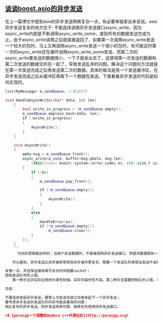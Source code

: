 ## [谈谈boost.asio的异步发送](https://www.cnblogs.com/qicosmos/p/3487169.html)
在上一篇博文中提到asio的异步发送稍微复杂一点，有必要单独拿出来说说。asio异步发送复杂的地方在于: 不能连续调用异步发送接口async_write，因为async_write内部是不断调用async_write_some，直到所有的数据发送完成为止。由于async_write调用之后就直接返回了，如果第一次调用async_write发送一个较大的包时，马上又再调用async_write发送一个很小的包时，有可能这时第一次的async_write还在循环调用async_write_some发送，而第二次的async_write要发送的数据很小，一下子就发出去了，这使得第一次发送的数据和第二次发送的数据交织在一起了，导致发送乱序的问题。解决这个问题的方法就是在第一次发送完成之后再发送第二次的数据。具体的做法是用一个发送缓冲区，在异步发送完成之后从缓冲区再取下一个数据包发送。下面看看异步发送的代码是如何实现的。
```cpp
list<MyMessage> m_sendQueue; //发送队列

void HandleAsyncWrite(char* data, int len)
    {
        bool write_in_progress = !m_sendQueue.empty();
        m_sendQueue.emplace_back(data, len);
        if (!write_in_progress)
        {
            AsyncWrite();
        }
    }

    void AsyncWrite()
    {
        auto msg = m_sendQueue.front();
        async_write(m_sock, buffer(msg.pData, msg.len),
            [this](const boost::system::error_code& ec, std::size_t size)
        {
            if (!ec)
            {
                m_sendQueue.pop_front();

                if (!m_sendQueue.empty())
                {
                    AsyncWrite();
                }
            }
            else
            {
                HandleError(ec);
                if (!m_sendQueue.empty())
                    m_sendQueue.clear();
            }
        });
    }
    ```
    　代码的逻辑是这样的：当用户发送数据时，不直接调用异步发送接口，而是将数据放到一个发送队列中，异步发送接口会循环从队列中取数据发送。循环发送过程的一个细节需要注意，用户发送数据时，如果发送队列为空时，说明异步发送已经将队列中所有的数据都发送完了，也意味着循环发送结束了，这时，需要在数据入队列之后再调用一下async_write重新发起异步循环发送。

　　可以看到，异步发送比异步接收等其他异步操作更复杂，需要一个发送队列来保证发送不会乱序。但是，还有一个问题需要注意就是这个发送队列是没有加限制的，如果接收端收到数据之后阻塞处理，而发送又很快的话，就会导致发送队列的内存快速增长甚至内存爆掉。解决办法有两个：

发慢一点，并且保证接收端不会长时间阻塞socket；
控制发送队列的上限。
　　第一种方法对实际应用的约束性较强，实际可操作性不高。第二种方法需要控制队列上限，不可避免的要加锁，这样就丧失了单线程异步发送的性能优势。所以建议用同步发送接口来发送数据，一来不用发送队列，自然也不会有内存暴涨的问题，二来也不会有复杂的循环发送过程，而且还可以通过线程池来提高发送效率。

总结：

不要连续发起异步发送，要等上次发送完成之后再发起下一个异步发送；
要考虑异步发送的发送队列内存可能会暴涨的问题；
相比复杂的异步发送，同步发送简单可靠，推荐优先使用同步发送接口。

## [purecpp一个很酷的modern c++开源社区](http://purecpp.org)
